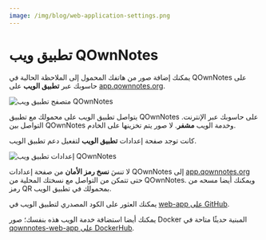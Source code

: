 ```yaml
---
image: /img/blog/web-application-settings.png
---
```


# تطبيق ويب QOwnNotes

يمكنك إضافة صور من هاتفك المحمول إلى الملاحظة الحالية في QOwnNotes على حاسوبك عبر **تطبيق الويب** على [app.qownnotes.org](https://app.qownnotes.org/).

![متصفح تطبيق ويب QOwnNotes](/img/blog/web-application-browser.png "أرسل صورًا من هاتفك المحمول إلى QOwnNotes على الحاسوب")

يتواصل تطبيق الويب على محمولك مع تطبيق QOwnNotes على حاسوبك عبر الإنترنت. التواصل بين QOwnNotes وخدمة الويب **مشفر**. لا صور يتم تخزينها على الخادم.

كانت توجد صفحة إعدادات **تطبيق الويب** لتفعيل دعم تطبيق الويب.

![إعدادات تطبيق ويب QOwnNotes](/img/blog/web-application-settings.png "إعداد التواصل مع تطبيق الويب")

لا تنسَ **نسخ رمز الأمان** من صفحة إعدادات QOwnNotes إلى [app.qownnotes.org](https://app.qownnotes.org/) حتى تتمكن من التواصل مع نسختك المحلية من QOwnNotes. ويمكنك أيضا مسحه من رمز QR بمحمولك في تطبيق الويب.

يمكنك العثور على الكود المصدري لتطبيق الويب في [web-app على GitHub](https://github.com/qownnotes/web-app).

يمكنك أيضا استضافة خدمة الويب هذه بنفسك؛ صور Docker المبنية حديثًا متاحة في [qownnotes-web-app على DockerHub](https://hub.docker.com/repository/docker/pbeke/qownnotes-web-app).
